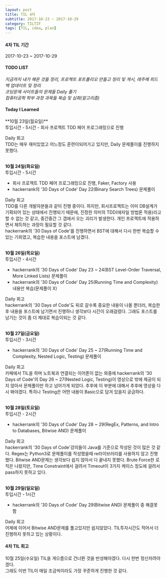 ```yaml
---
layout: post
title: TIL 4차
subtitle: 2017-10-23 ~ 2017-10-29
category: TILTIF
tags: [TIL, idea, plan]
---
```

<h4>4차 TIL 기간</h4>
2017-10-23 ~ 2017-10-29

<h4>TODO LIST</h4>
<i class="fa fa-square-o" aria-hidden="true"> 지금까지 내가 해온 것들 정리, 프로젝트 포트폴리오 만들고 정리 및 게시, 레주메 피드백 업데이트 및 정리</i><br/>
<i class="fa fa-check-square-o" aria-hidden="true"> 코딩문제 사이트들의 문제들 Daily 풀기</i><br/>
<i class="fa fa-check-square-o" aria-hidden="true"> 컴퓨터공학 학부 과정 과목들 복습 및 심화(알고리즘)</i><br/>

<h4>Today I Learned</h4>
**10월 23일(월요일)**<br/>
투입시간 - 5시간
- 회사 프로젝트 TDD 페어 프로그래밍으로 진행

Daily 회고<br/>
TDD는 매우 재미있었고 어느정도 훈련이되어가고 있지만, Daily 문제풀이를 진행하지 못했다.

<br/>**10월 24일(화요일)**<br/>
투입시간 - 5시간
- 회사 프로젝트 TDD 페어 프로그래밍으로 진행, Faker, Factory 사용
- hackerrank의 '30 Days of Code' Day 22(Binary Search Trees) 문제풀이

Daily 회고<br/>
TDD를 다른 개발자분들과 같이 진행 중이다. 하지만, 회사프로젝트는 이미 DB설계가 기획되어 있는 상태에서 진행되기 때문에, 
진정한 의미의 TDD(애자일 방법론 적용)라고 할 수 없는 것 같고, 중간중간 그 갭에서 오는 괴리가 발생한다. 개인 프로젝트에 적용하면서 체득하는 과정이 필요할 것 같다.<br/>
hackerrank의 '30 Days of Code'를 진행하면서 BST에 대해서 다시 한번 복습할 수 있는 기회였고, 복습한 내용을 포스트에 남겼다. 

<br/>**10월 26일(목요일)**<br/>
투입시간 - 4시간
- hackerrank의 '30 Days of Code' Day 23 ~ 24(BST Level-Order Traversal, More Linked Lists) 문제풀이
- hackerrank의 '30 Days of Code' Day 25(Running Time and Complexity) 내용만 복습(문제풀이 X)

Daily 회고<br/>
hackerrank의 '30 Days of Code'도 뒤로 갈수록 중요한 내용이 나올 뿐더러, 복습한 후 내용을 포스트에 남기면서 진행하니 생각보다 시간이 오래걸렸다.
그래도 포스트를 남기는 것이 좀 더 제대로 복습이되는 것 같다.<br/>

<br/>**10월 27일(금요일)**<br/>
투입시간 - 3시간
- hackerrank의 '30 Days of Code' Day 25 ~ 27(Running Time and Complexity, Nested Logic, Testing) 문제풀이

Daily 회고<br/>
카페에서 TIL을 하며 노트북과 연결되는 이어폰이 없는 와중에 hackerrank의 '30 Days of Code'의 Day 26 ~ 27(Nested Logic, Testing)이 영상으로 밖에 제공이 되지 않아서 문제풀이만 하고 넘어가게 되었다.
추후에 이 부분에 대해서 추후에 영상을 다시 봐야겠다. 특히나 Testing은 어떤 내용이 Basic으로 담겨 있을지 궁금하다.

<br/>**10월 28일(토요일)**<br/>
투입시간 - 2시간
- hackerrank의 '30 Days of Code' Day 28 ~ 29(RegEx, Patterns, and Intro to Databases, Bitwise AND) 문제풀이

Daily 회고<br/>
hackerrank의 '30 Days of Code'강의들이 Java를 기준으로 작성된 것이 많은 것 같다. Regex는 Python3로 문제풀이를 작성했을때 re라이브러리를 사용하지 않고 진행했다.
Bitwise AND문제는 생각보다 쉽지 않아서 다 끝내지 못했다. Brute Force한 로직은 나왔지만, Time Constraint에서 걸려서 Timeout이 3가지 케이스 정도에 걸려서 pass하지 못하고 있다.

<br/>**10월 29일(일요일)**<br/>
투입시간 - 1시간
- hackerrank의 '30 Days of Code' Day 29(Bitwise AND) 문제풀이 중 해결못함

Daily 회고<br/>
어제에 이어서 Bitwise AND문제를 풀고있지만 쉽지않았다. TIL투자시간도 적어서 더 진행하지 못하고 있는 상황이다.

<h4>4차 TIL 회고</h4>
10월 25일(수요일) TIL을 게으름으로 건너뛴 것을 반성해야겠다. 다시 한번 정신차려야겠다. <br/>
그래도 이번 TIL이 매일 조금씩이라도 가장 꾸준하게 진행한 것 같다.
